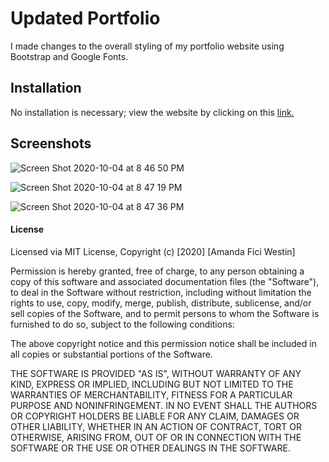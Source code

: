 # Updated Portfolio 

I made changes to the overall styling of my portfolio website using Bootstrap and Google Fonts. 

## Installation

No installation is necessary; view the website by clicking on this [link.](https://a-westin.github.io/afw-portfolio/)

## Screenshots 


![Screen Shot 2020-10-04 at 8 46 50 PM](https://user-images.githubusercontent.com/69770137/95031247-f7552680-0682-11eb-8da2-342deff39a3d.png)

![Screen Shot 2020-10-04 at 8 47 19 PM](https://user-images.githubusercontent.com/69770137/95031250-fde39e00-0682-11eb-84e6-a7d9859d556d.png)

![Screen Shot 2020-10-04 at 8 47 36 PM](https://user-images.githubusercontent.com/69770137/95031251-01772500-0683-11eb-9e58-325d8ee6faf9.png)


#### License

Licensed via MIT License, 
Copyright (c) [2020] [Amanda Fici Westin]

Permission is hereby granted, free of charge, to any person obtaining a copy
of this software and associated documentation files (the "Software"), to deal
in the Software without restriction, including without limitation the rights
to use, copy, modify, merge, publish, distribute, sublicense, and/or sell
copies of the Software, and to permit persons to whom the Software is
furnished to do so, subject to the following conditions:

The above copyright notice and this permission notice shall be included in all
copies or substantial portions of the Software.

THE SOFTWARE IS PROVIDED "AS IS", WITHOUT WARRANTY OF ANY KIND, EXPRESS OR
IMPLIED, INCLUDING BUT NOT LIMITED TO THE WARRANTIES OF MERCHANTABILITY,
FITNESS FOR A PARTICULAR PURPOSE AND NONINFRINGEMENT. IN NO EVENT SHALL THE
AUTHORS OR COPYRIGHT HOLDERS BE LIABLE FOR ANY CLAIM, DAMAGES OR OTHER
LIABILITY, WHETHER IN AN ACTION OF CONTRACT, TORT OR OTHERWISE, ARISING FROM,
OUT OF OR IN CONNECTION WITH THE SOFTWARE OR THE USE OR OTHER DEALINGS IN THE
SOFTWARE.
